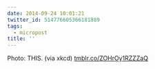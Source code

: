 ```yaml
---
date: 2014-09-24 10:01:21
twitter_id: 514776605366181889
tags:
  - micropost
title: ''
---
```


Photo: THIS. (via xkcd) [tmblr.co/ZOHrOy1RZZZaQ](http://tmblr.co/ZOHrOy1RZZZaQ)
